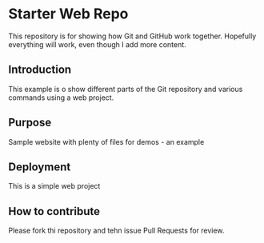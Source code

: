 # Starter Web Repo

This repository is for showing how Git and GitHub work together. Hopefully everything will work, even though I add more content.

## Introduction

This example is o show different parts of the Git repository and various commands using a web project.

## Purpose

Sample website with plenty of files for demos - an example 

## Deployment

This is a simple web project

## How to contribute

Please fork thi repository and tehn issue Pull Requests for review.